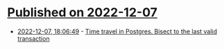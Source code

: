# [Published on 2022-12-07](index.md)

* [2022-12-07, 18:06:49](https://news.ycombinator.com/item?id=33897790) - [Time travel in Postgres. Bisect to the last valid transaction](https://neon.tech/blog/time-travel-with-postgres/)
